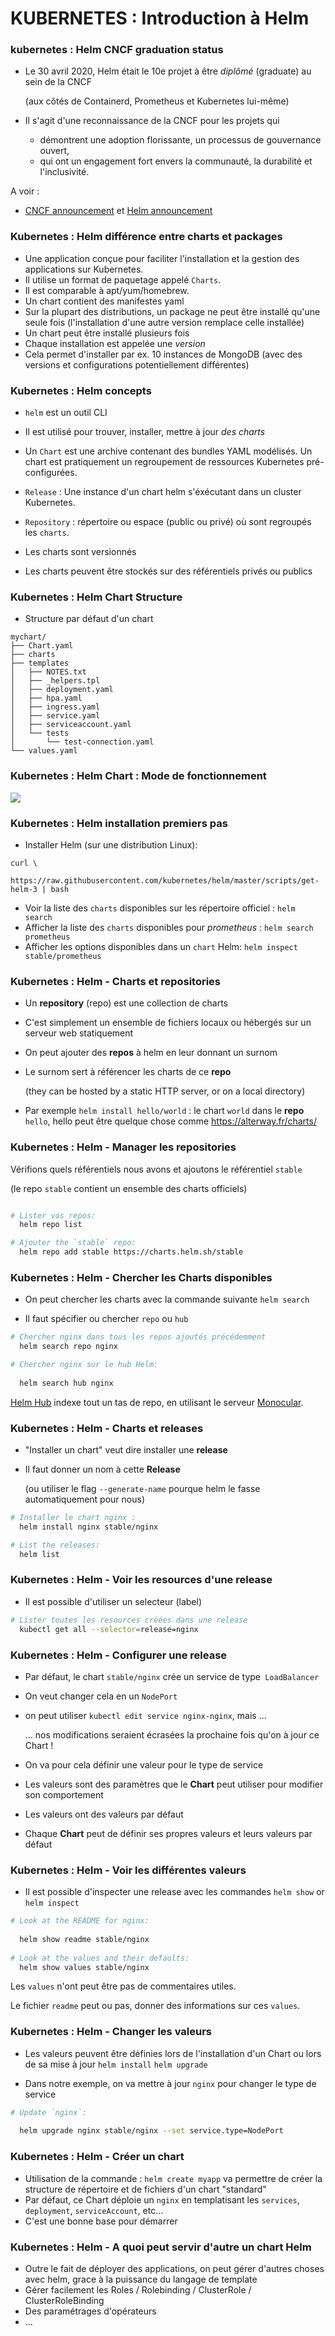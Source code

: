 # KUBERNETES : Introduction à Helm
 
### kubernetes : Helm CNCF graduation status

- Le 30 avril 2020, Helm était le 10e projet à être *diplômé* (graduate) au sein de la CNCF

  (aux côtés de Containerd, Prometheus et Kubernetes lui-même)

- Il s'agit d'une reconnaissance de la CNCF pour les projets qui
  - démontrent une adoption florissante, un processus de gouvernance ouvert,
  - qui ont un engagement fort envers la communauté, la durabilité et l'inclusivité.

A voir :

-  [CNCF announcement](https://www.cncf.io/announcement/2020/04/30/cloud-native-computing-foundation-announces-helm-graduation/)
  et [Helm announcement](https://helm.sh/blog/celebrating-helms-cncf-graduation/)

### Kubernetes : Helm différence entre charts et packages

- Une application conçue pour faciliter l'installation et la gestion des applications sur Kubernetes.
- Il utilise un format de paquetage appelé `Charts`.
- Il est comparable à apt/yum/homebrew.
- Un chart contient des manifestes yaml
- Sur la plupart des distributions, un package ne peut être installé qu'une seule fois
  (l'installation d'une autre version remplace celle installée)
- Un chart peut être installé plusieurs fois
- Chaque installation est appelée une *version*
- Cela permet d'installer par ex. 10 instances de MongoDB
  (avec des versions et configurations potentiellement différentes)  

### Kubernetes : Helm concepts

- `helm` est un outil CLI

- Il est utilisé pour trouver, installer, mettre à jour *des charts*

- Un `Chart` est une archive contenant des bundles YAML modélisés. Un chart est pratiquement un regroupement de ressources Kubernetes pré-configurées.

- `Release` : Une instance d'un chart helm s'éxécutant dans un cluster Kubernetes.
- `Repository` : répertoire ou espace (public ou privé) où sont regroupés les `charts`.
  
- Les charts sont versionnés

- Les charts peuvent être stockés sur des référentiels privés ou publics


### Kubernetes : Helm Chart Structure

- Structure par défaut d'un chart

```console
mychart/
├── Chart.yaml
├── charts
├── templates
│   ├── NOTES.txt
│   ├── _helpers.tpl
│   ├── deployment.yaml
│   ├── hpa.yaml
│   ├── ingress.yaml
│   ├── service.yaml
│   ├── serviceaccount.yaml
│   └── tests
│       └── test-connection.yaml
└── values.yaml
```

### Kubernetes : Helm Chart : Mode de fonctionnement

![](images/helm.png)

### Kubernetes : Helm installation premiers pas

- Installer Helm (sur une distribution Linux):
```console
curl \
  https://raw.githubusercontent.com/kubernetes/helm/master/scripts/get-helm-3 | bash
```
  
- Voir la liste des `charts` disponibles sur les répertoire officiel : `helm search`
- Afficher la liste des `charts` disponibles pour _prometheus_ : `helm search prometheus`
- Afficher les options disponibles dans un `chart` Helm:  `helm inspect stable/prometheus`


### Kubernetes : Helm - Charts et repositories

- Un **repository** (repo) est une collection de charts

- C'est simplement un ensemble de fichiers
  locaux ou hébergés sur un serveur web statiquement
- On peut ajouter des **repos** à helm en leur donnant un surnom
- Le surnom sert à référencer les charts de ce **repo**

  (they can be hosted by a static HTTP server, or on a local directory)
- Par exemple `helm install hello/world` : le chart `world` dans le **repo** `hello`, hello peut être quelque chose comme https://alterway.fr/charts/


### Kubernetes : Helm -  Manager les repositories

Vérifions quels référentiels nous avons et ajoutons le référentiel `stable`

  (le repo `stable` contient un ensemble des charts officiels)

```bash

# Lister vos repos:
  helm repo list

# Ajouter the `stable` repo:
  helm repo add stable https://charts.helm.sh/stable
```

### Kubernetes : Helm - Chercher les Charts disponibles

- On peut chercher les charts avec la commande suivante `helm search`

- Il faut spécifier ou chercher `repo` ou `hub`

```bash
# Chercher nginx dans tous les repos ajoutés précédemment
  helm search repo nginx

# Chercher nginx sur le hub Helm:
  
  helm search hub nginx
```

[Helm Hub](https://hub.helm.sh/) indexe tout un tas de repo, en utilisant le serveur [Monocular](https://github.com/helm/monocular).

### Kubernetes : Helm - Charts et releases

- "Installer un chart"  veut dire installer une **release**

- Il faut donner un nom à cette **Release**

  (ou utiliser le flag  `--generate-name` pourque helm le fasse automatiquement pour nous)

```bash
# Installer le chart nginx :
  helm install nginx stable/nginx

# List the releases:
  helm list
```

### Kubernetes : Helm - Voir les resources d'une release

- Il est possible d'utiliser un selecteur (label)

```bash
# Lister toutes les resources créées dans une release
  kubectl get all --selector=release=nginx
```


### Kubernetes : Helm -  Configurer une release


- Par défaut, le chart `stable/nginx` crée un service de type` LoadBalancer`

- On veut changer cela en un `NodePort`

- on peut utiliser `kubectl edit service nginx-nginx`, mais ...

  ... nos modifications seraient écrasées la prochaine fois qu'on à jour ce Chart !

- On va pour cela définir une valeur pour le type de service

- Les valeurs sont des paramètres que le **Chart** peut utiliser pour modifier son comportement

- Les valeurs ont des valeurs par défaut

- Chaque **Chart** peut de définir ses propres valeurs et leurs valeurs par défaut

### Kubernetes : Helm - Voir les différentes valeurs

- Il est possible d'inspecter une release avec les commandes  `helm show` or `helm inspect`

```bash
# Look at the README for nginx:
 
  helm show readme stable/nginx
 
# Look at the values and their defaults:
  helm show values stable/nginx
```

Les `values` n'ont peut être pas de commentaires utiles.

Le fichier `readme` peut ou pas, donner des informations sur ces `values`.

### Kubernetes : Helm - Changer les valeurs

- Les valeurs peuvent être définies lors de l'installation d'un Chart ou lors de sa mise à jour
    `helm install` `helm upgrade`

- Dans notre exemple, on va  mettre à jour `nginx` pour changer le type de service

```bash
# Update `nginx`:
 
  helm upgrade nginx stable/nginx --set service.type=NodePort
```

### Kubernetes : Helm - Créer un chart  

- Utilisation de la commande : `helm create myapp` va permettre de créer la structure de répertoire et de fichiers d'un chart "standard"
- Par défaut, ce Chart déploie un `nginx` en templatisant les `services`, `deployment`, `serviceAccount`, etc...
- C'est une bonne base pour démarrer


### Kubernetes : Helm - A quoi peut servir d'autre un chart Helm

- Outre le fait de déployer des applications, on peut gérer d'autres choses avec helm, grace à la puissance du langage de template
- Gérer facilement les Roles / Rolebinding / ClusterRole / ClusterRoleBinding
- Des paramétrages d'opérateurs
- ...  